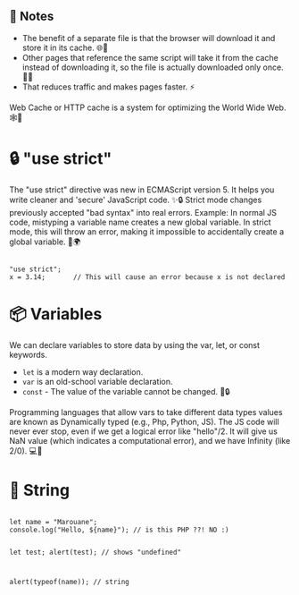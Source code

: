 ## 📝 Notes
- The benefit of a separate file is that the browser will download it and store it in its cache. 🌐💾
- Other pages that reference the same script will take it from the cache instead of downloading it, so the file is actually downloaded only once. 🔄⏬
- That reduces traffic and makes pages faster. ⚡

Web Cache or HTTP cache is a system for optimizing the World Wide Web. 🕸️🚀

# 🔒 "use strict"
The "use strict" directive was new in ECMAScript version 5.
It helps you write cleaner and 'secure' JavaScript code. ✨🔒
Strict mode changes previously accepted "bad syntax" into real errors.
Example:
In normal JS code, mistyping a variable name creates a new global variable. In strict mode, this will throw an error, making it impossible to accidentally create a global variable. 🚫🌍

<code>
"use strict";
x = 3.14;       // This will cause an error because x is not declared
</code>

# 📦 Variables
We can declare variables to store data by using the var, let, or const keywords.
- `let` is a modern way declaration.
- `var` is an old-school variable declaration.
- `const` - The value of the variable cannot be changed. 📝🔒

Programming languages that allow vars to take different data types values are known as Dynamically typed (e.g., Php, Python, JS).
The JS code will never ever stop, even if we get a logical error like "hello"/2. It will give us NaN value (which indicates a computational error), and we have Infinity (like 2/0). 💻🔢

# 💬 String 
<code>
let name = "Marouane";
console.log("Hello, ${name}"); // is this PHP ??! NO :)

let test;
alert(test); // shows "undefined"

alert(typeof(name)); // string
</code>
